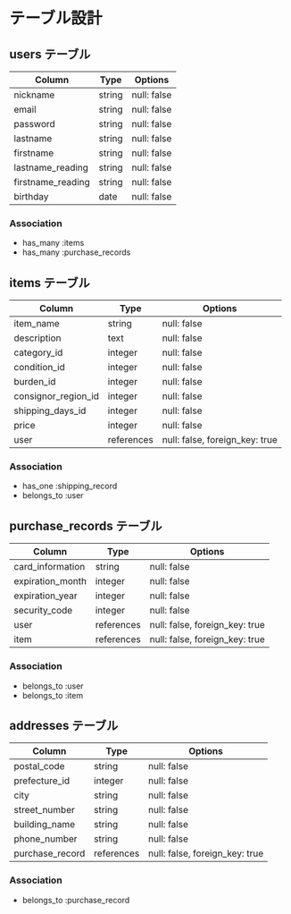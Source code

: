 # テーブル設計

## users テーブル

| Column           | Type    | Options      |
| -----------------|---------|--------------|
| nickname         | string  | null: false  |
| email            | string  | null: false  |
| password         | string  | null: false  |
| lastname         | string  | null: false  |
| firstname        | string  | null: false  |
| lastname_reading | string  | null: false  |
| firstname_reading| string  | null: false  |
| birthday         | date    | null: false  |

### Association

- has_many :items
- has_many :purchase_records


## items テーブル
| Column              | Type       | Options                        |
| ------------------- | ---------- | ------------------------------ |
| item_name           | string     | null: false                    |
| description         | text       | null: false                    |
| category_id         | integer    | null: false                    |
| condition_id        | integer    | null: false                    |
| burden_id           | integer    | null: false                    |
| consignor_region_id | integer    | null: false                    |
| shipping_days_id    | integer    | null: false                    |
| price               | integer    | null: false                    |
| user                | references | null: false, foreign_key: true |


### Association

- has_one :shipping_record
- belongs_to :user

## purchase_records テーブル

| Column             | Type       | Options                        |
| ------------------ | ---------- | ------------------------------ |
| card_information   | string     | null: false                    | 
| expiration_month   | integer    | null: false                    |
| expiration_year    | integer    | null: false                    |
| security_code      | integer    | null: false                    |
| user               | references | null: false, foreign_key: true |
| item               | references | null: false, foreign_key: true |

### Association

- belongs_to :user
- belongs_to :item

## addresses テーブル

| Column             | Type       | Options                        |
| ------------------ | ---------- | ------------------------------ |
| postal_code        | string     | null: false                    | 
| prefecture_id      | integer    | null: false                    |
| city               | string     | null: false                    |
| street_number      | string     | null: false                    | 
| building_name      | string     | null: false                    | 
| phone_number       | string     | null: false                    | 
| purchase_record    | references | null: false, foreign_key: true | 

### Association

- belongs_to :purchase_record
